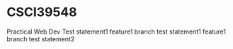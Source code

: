 # CSCI39548
Practical Web Dev
Test statement1
feature1 branch test statement1
feature1 branch test statement2
